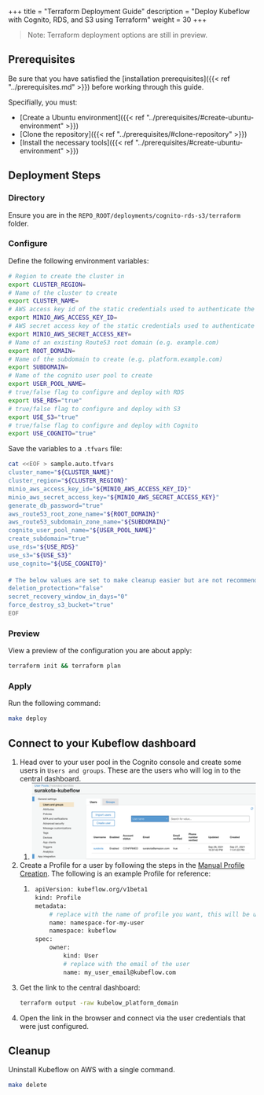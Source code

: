 +++
title = "Terraform Deployment Guide"
description = "Deploy Kubeflow with Cognito, RDS, and S3 using Terraform"
weight = 30
+++

> Note: Terraform deployment options are still in preview.

## Prerequisites

Be sure that you have satisfied the [installation prerequisites]({{< ref "../prerequisites.md" >}}) before working through this guide.

Specifially, you must:
- [Create a Ubuntu environment]({{< ref "../prerequisites/#create-ubuntu-environment" >}})
- [Clone the repository]({{< ref "../prerequisites/#clone-repository" >}})
- [Install the necessary tools]({{< ref "../prerequisites/#create-ubuntu-environment" >}})

## Deployment Steps

### Directory

Ensure you are in the `REPO_ROOT/deployments/cognito-rds-s3/terraform` folder.

### Configure

Define the following environment variables:
```sh
# Region to create the cluster in
export CLUSTER_REGION=
# Name of the cluster to create
export CLUSTER_NAME=
# AWS access key id of the static credentials used to authenticate the Minio Client
export MINIO_AWS_ACCESS_KEY_ID=
# AWS secret access key of the static credentials used to authenticate the Minio Client
export MINIO_AWS_SECRET_ACCESS_KEY=
# Name of an existing Route53 root domain (e.g. example.com)
export ROOT_DOMAIN=
# Name of the subdomain to create (e.g. platform.example.com)
export SUBDOMAIN=
# Name of the cognito user pool to create
export USER_POOL_NAME=
# true/false flag to configure and deploy with RDS
export USE_RDS="true"
# true/false flag to configure and deploy with S3
export USE_S3="true"
# true/false flag to configure and deploy with Cognito
export USE_COGNITO="true"
```

Save the variables to a `.tfvars` file:
```sh
cat <<EOF > sample.auto.tfvars
cluster_name="${CLUSTER_NAME}"
cluster_region="${CLUSTER_REGION}"
minio_aws_access_key_id="${MINIO_AWS_ACCESS_KEY_ID}"
minio_aws_secret_access_key="${MINIO_AWS_SECRET_ACCESS_KEY}"
generate_db_password="true"
aws_route53_root_zone_name="${ROOT_DOMAIN}"
aws_route53_subdomain_zone_name="${SUBDOMAIN}"
cognito_user_pool_name="${USER_POOL_NAME}"
create_subdomain="true"
use_rds="${USE_RDS}"
use_s3="${USE_S3}"
use_cognito="${USE_COGNITO}"

# The below values are set to make cleanup easier but are not recommended for production
deletion_protection="false"
secret_recovery_window_in_days="0"
force_destroy_s3_bucket="true"
EOF
```

### Preview

View a preview of the configuration you are about apply:
```sh
terraform init && terraform plan
```

### Apply

Run the following command:
```sh
make deploy
```

## Connect to your Kubeflow dashboard

1. Head over to your user pool in the Cognito console and create some users in `Users and groups`. These are the users who will log in to the central dashboard.
    1. ![cognito-user-pool-created](https://raw.githubusercontent.com/awslabs/kubeflow-manifests/main/website/content/en/docs/images/cognito/cognito-user-pool-created.png)
1. Create a Profile for a user by following the steps in the [Manual Profile Creation](https://www.kubeflow.org/docs/components/multi-tenancy/getting-started/#manual-profile-creation). The following is an example Profile for reference:
    1. ```bash
        apiVersion: kubeflow.org/v1beta1
        kind: Profile
        metadata:
            # replace with the name of profile you want, this will be user's namespace name
            name: namespace-for-my-user
            namespace: kubeflow
        spec:
            owner:
                kind: User
                # replace with the email of the user
                name: my_user_email@kubeflow.com
        ```
1. Get the link to the central dashboard:
    ```sh
    terraform output -raw kubelow_platform_domain
    ```
1. Open the link in the browser and connect via the user credentials that were just configured.

## Cleanup

Uninstall Kubeflow on AWS with a single command. 
```sh
make delete
```